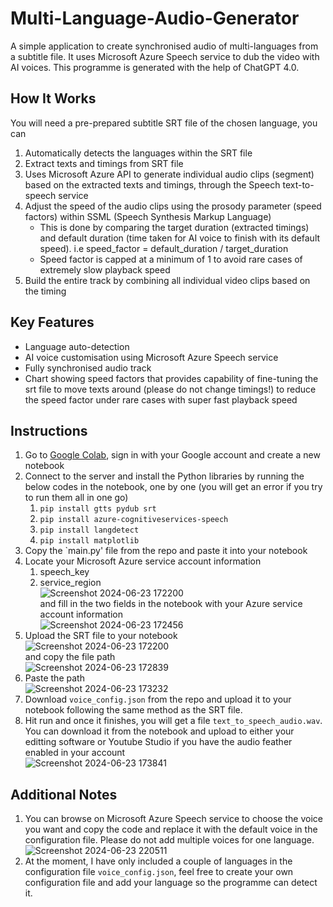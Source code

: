 # Multi-Language-Audio-Generator
A simple application to create synchronised audio of multi-languages from a subtitle file. It uses Microsoft Azure Speech service to dub the video with AI voices.
This programme is generated with the help of ChatGPT 4.0.

## How It Works
You will need a pre-prepared subtitle SRT file of the chosen language, you can 
  1. Automatically detects the languages within the SRT file
  2. Extract texts and timings from SRT file
  3. Uses Microsoft Azure API to generate individual audio clips (segment) based on the extracted texts and timings, through the Speech text-to-speech service
  4. Adjust the speed of the audio clips using the prosody parameter (speed factors) within SSML (Speech Synthesis Markup Language)
     * This is done by comparing the target duration (extracted timings) and default duration (time taken for AI voice to finish with its default speed). i.e speed_factor = default_duration / target_duration
     * Speed factor is capped at a minimum of 1 to avoid rare cases of extremely slow playback speed
  7. Build the entire track by combining all individual video clips based on the timing

## Key Features
  * Language auto-detection
  * AI voice customisation using Microsoft Azure Speech service
  * Fully synchronised audio track
  * Chart showing speed factors that provides capability of fine-tuning the srt file to move texts around (please do not change timings!) to reduce the speed factor under rare cases with super fast playback speed

## Instructions
1. Go to [Google Colab](https://colab.research.google.com/), sign in with your Google account and create a new notebook
2. Connect to the server and install the Python libraries by running the below codes in the notebook, one by one (you will get an error if you try to run them all in one go)
    1. `pip install gtts pydub srt`
    2. `pip install azure-cognitiveservices-speech`
    3. `pip install langdetect`
    4. `pip install matplotlib`
3. Copy the `main.py' file from the repo and paste it into your notebook  
4. Locate your Microsoft Azure service account information
    1. speech_key
    2. service_region  
![Screenshot 2024-06-23 172200](https://github.com/Hyang0219/Multi-Language-Audio-Generator/assets/54818876/6ee89be0-9480-4bd3-88bc-bf9c0979c572)  
    and fill in the two fields in the notebook with your Azure service account information  
![Screenshot 2024-06-23 172456](https://github.com/Hyang0219/Multi-Language-Audio-Generator/assets/54818876/25ad2e90-53ba-4a01-858f-5e52d97ac73f)  
5. Upload the SRT file to your notebook  
![Screenshot 2024-06-23 172200](https://github.com/Hyang0219/Multi-Language-Audio-Generator/assets/54818876/36ac03a7-0c3f-4bb9-ae25-0d6bac6dc9bd)  
    and copy the file path  
    ![Screenshot 2024-06-23 172839](https://github.com/Hyang0219/Multi-Language-Audio-Generator/assets/54818876/fcc188e1-eaf6-4f77-8a11-123adb8c531f)
6. Paste the path  
![Screenshot 2024-06-23 173232](https://github.com/Hyang0219/Multi-Language-Audio-Generator/assets/54818876/5357641c-60ec-4352-9e72-0b304625dc40)
7. Download `voice_config.json` from the repo and upload it to your notebook following the same method as the SRT file.
8. Hit run and once it finishes, you will get a file `text_to_speech_audio.wav`. You can download it from the notebook and upload to either your editting software or Youtube Studio if you have the audio feather enabled in your account  
![Screenshot 2024-06-23 173841](https://github.com/Hyang0219/Multi-Language-Audio-Generator/assets/54818876/6734eee2-ad74-4323-a396-51ec3686a50e)

## Additional Notes
1. You can browse on Microsoft Azure Speech service to choose the voice you want and copy the code and replace it with the default voice in the configuration file. Please do not add multiple voices for one language.  
![Screenshot 2024-06-23 220511](https://github.com/Hyang0219/Multi-Language-Audio-Generator/assets/54818876/f11ab891-0c57-4d9a-af41-1974e7265892)    
2. At the moment, I have only included a couple of languages in the configuration file `voice_config.json`, feel free to create your own configuration file and add your language so the programme can detect it.


